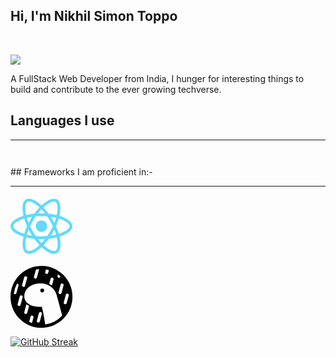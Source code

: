 ## Hi, I'm Nikhil Simon Toppo

<br/>

[<img src="https://img.shields.io/badge/Portfolio-purple?style=for-the-badge&logo=deno" >](www.google.com)

A FullStack Web Developer from India, I hunger for interesting things to build and contribute to the ever growing techverse.

## Languages I use

<hr>

<span style="display:flex">

<svg style="color:yellow" role="img" viewBox="0 0 122 24" xmlns="http://www.w3.org/2000/svg"><title>JavaScript</title><path style="fill:#F7DF1E" d="M0 0h24v24H0V0zm22.034 18.276c-.175-1.095-.888-2.015-3.003-2.873-.736-.345-1.554-.585-1.797-1.14-.091-.33-.105-.51-.046-.705.15-.646.915-.84 1.515-.66.39.12.75.42.976.9 1.034-.676 1.034-.676 1.755-1.125-.27-.42-.404-.601-.586-.78-.63-.705-1.469-1.065-2.834-1.034l-.705.089c-.676.165-1.32.525-1.71 1.005-1.14 1.291-.811 3.541.569 4.471 1.365 1.02 3.361 1.244 3.616 2.205.24 1.17-.87 1.545-1.966 1.41-.811-.18-1.26-.586-1.755-1.336l-1.83 1.051c.21.48.45.689.81 1.109 1.74 1.756 6.09 1.666 6.871-1.004.029-.09.24-.705.074-1.65l.046.067zm-8.983-7.245h-2.248c0 1.938-.009 3.864-.009 5.805 0 1.232.063 2.363-.138 2.711-.33.689-1.18.601-1.566.48-.396-.196-.597-.466-.83-.855-.063-.105-.11-.196-.127-.196l-1.825 1.125c.305.63.75 1.172 1.324 1.517.855.51 2.004.675 3.207.405.783-.226 1.458-.691 1.811-1.411.51-.93.402-2.07.397-3.346.012-2.054 0-4.109 0-6.179l.004-.056z"></svg>

<svg role="img" viewBox="0 0 122 24" xmlns="http://www.w3.org/2000/svg"><title>TypeScript</title><path fill="#3178C6" d="M1.125 0C.502 0 0 .502 0 1.125v21.75C0 23.498.502 24 1.125 24h21.75c.623 0 1.125-.502 1.125-1.125V1.125C24 .502 23.498 0 22.875 0zm17.363 9.75c.612 0 1.154.037 1.627.111a6.38 6.38 0 0 1 1.306.34v2.458a3.95 3.95 0 0 0-.643-.361 5.093 5.093 0 0 0-.717-.26 5.453 5.453 0 0 0-1.426-.2c-.3 0-.573.028-.819.086a2.1 2.1 0 0 0-.623.242c-.17.104-.3.229-.393.374a.888.888 0 0 0-.14.49c0 .196.053.373.156.529.104.156.252.304.443.444s.423.276.696.41c.273.135.582.274.926.416.47.197.892.407 1.266.628.374.222.695.473.963.753.268.279.472.598.614.957.142.359.214.776.214 1.253 0 .657-.125 1.21-.373 1.656a3.033 3.033 0 0 1-1.012 1.085 4.38 4.38 0 0 1-1.487.596c-.566.12-1.163.18-1.79.18a9.916 9.916 0 0 1-1.84-.164 5.544 5.544 0 0 1-1.512-.493v-2.63a5.033 5.033 0 0 0 3.237 1.2c.333 0 .624-.03.872-.09.249-.06.456-.144.623-.25.166-.108.29-.234.373-.38a1.023 1.023 0 0 0-.074-1.089 2.12 2.12 0 0 0-.537-.5 5.597 5.597 0 0 0-.807-.444 27.72 27.72 0 0 0-1.007-.436c-.918-.383-1.602-.852-2.053-1.405-.45-.553-.676-1.222-.676-2.005 0-.614.123-1.141.369-1.582.246-.441.58-.804 1.004-1.089a4.494 4.494 0 0 1 1.47-.629 7.536 7.536 0 0 1 1.77-.201zm-15.113.188h9.563v2.166H9.506v9.646H6.789v-9.646H3.375z"/>

 </span>
## Frameworks I am proficient in:-

<hr>

</svg><svg role="img" viewBox="0 0 122 24" xmlns="http://www.w3.org/2000/svg"><title>React</title><path fill="#61DAFB" d="M14.23 12.004a2.236 2.236 0 0 1-2.235 2.236 2.236 2.236 0 0 1-2.236-2.236 2.236 2.236 0 0 1 2.235-2.236 2.236 2.236 0 0 1 2.236 2.236zm2.648-10.69c-1.346 0-3.107.96-4.888 2.622-1.78-1.653-3.542-2.602-4.887-2.602-.41 0-.783.093-1.106.278-1.375.793-1.683 3.264-.973 6.365C1.98 8.917 0 10.42 0 12.004c0 1.59 1.99 3.097 5.043 4.03-.704 3.113-.39 5.588.988 6.38.32.187.69.275 1.102.275 1.345 0 3.107-.96 4.888-2.624 1.78 1.654 3.542 2.603 4.887 2.603.41 0 .783-.09 1.106-.275 1.374-.792 1.683-3.263.973-6.365C22.02 15.096 24 13.59 24 12.004c0-1.59-1.99-3.097-5.043-4.032.704-3.11.39-5.587-.988-6.38-.318-.184-.688-.277-1.092-.278zm-.005 1.09v.006c.225 0 .406.044.558.127.666.382.955 1.835.73 3.704-.054.46-.142.945-.25 1.44-.96-.236-2.006-.417-3.107-.534-.66-.905-1.345-1.727-2.035-2.447 1.592-1.48 3.087-2.292 4.105-2.295zm-9.77.02c1.012 0 2.514.808 4.11 2.28-.686.72-1.37 1.537-2.02 2.442-1.107.117-2.154.298-3.113.538-.112-.49-.195-.964-.254-1.42-.23-1.868.054-3.32.714-3.707.19-.09.4-.127.563-.132zm4.882 3.05c.455.468.91.992 1.36 1.564-.44-.02-.89-.034-1.345-.034-.46 0-.915.01-1.36.034.44-.572.895-1.096 1.345-1.565zM12 8.1c.74 0 1.477.034 2.202.093.406.582.802 1.203 1.183 1.86.372.64.71 1.29 1.018 1.946-.308.655-.646 1.31-1.013 1.95-.38.66-.773 1.288-1.18 1.87-.728.063-1.466.098-2.21.098-.74 0-1.477-.035-2.202-.093-.406-.582-.802-1.204-1.183-1.86-.372-.64-.71-1.29-1.018-1.946.303-.657.646-1.313 1.013-1.954.38-.66.773-1.286 1.18-1.868.728-.064 1.466-.098 2.21-.098zm-3.635.254c-.24.377-.48.763-.704 1.16-.225.39-.435.782-.635 1.174-.265-.656-.49-1.31-.676-1.947.64-.15 1.315-.283 2.015-.386zm7.26 0c.695.103 1.365.23 2.006.387-.18.632-.405 1.282-.66 1.933-.2-.39-.41-.783-.64-1.174-.225-.392-.465-.774-.705-1.146zm3.063.675c.484.15.944.317 1.375.498 1.732.74 2.852 1.708 2.852 2.476-.005.768-1.125 1.74-2.857 2.475-.42.18-.88.342-1.355.493-.28-.958-.646-1.956-1.1-2.98.45-1.017.81-2.01 1.085-2.964zm-13.395.004c.278.96.645 1.957 1.1 2.98-.45 1.017-.812 2.01-1.086 2.964-.484-.15-.944-.318-1.37-.5-1.732-.737-2.852-1.706-2.852-2.474 0-.768 1.12-1.742 2.852-2.476.42-.18.88-.342 1.356-.494zm11.678 4.28c.265.657.49 1.312.676 1.948-.64.157-1.316.29-2.016.39.24-.375.48-.762.705-1.158.225-.39.435-.788.636-1.18zm-9.945.02c.2.392.41.783.64 1.175.23.39.465.772.705 1.143-.695-.102-1.365-.23-2.006-.386.18-.63.406-1.282.66-1.933zM17.92 16.32c.112.493.2.968.254 1.423.23 1.868-.054 3.32-.714 3.708-.147.09-.338.128-.563.128-1.012 0-2.514-.807-4.11-2.28.686-.72 1.37-1.536 2.02-2.44 1.107-.118 2.154-.3 3.113-.54zm-11.83.01c.96.234 2.006.415 3.107.532.66.905 1.345 1.727 2.035 2.446-1.595 1.483-3.092 2.295-4.11 2.295-.22-.005-.406-.05-.553-.132-.666-.38-.955-1.834-.73-3.703.054-.46.142-.944.25-1.438zm4.56.64c.44.02.89.034 1.345.034.46 0 .915-.01 1.36-.034-.44.572-.895 1.095-1.345 1.565-.455-.47-.91-.993-1.36-1.565z">
</svg>

<svg role="img" viewBox="0 0 122 24" xmlns="http://www.w3.org/2000/svg"><title>Deno</title><path fill="#000000" d="M12 0c6.627 0 12 5.373 12 12s-5.373 12-12 12S0 18.627 0 12 5.373 0 12 0Zm-.469 6.793c-3.49 0-6.204 2.196-6.204 4.928 0 2.58 2.498 4.228 6.37 4.145l.118-.003.425-.012-.109.279.013.029c.031.072.06.145.084.22l.01.028.015.045.021.065.014.045.014.047.015.049.021.075.022.079.015.054.023.084.022.088.023.091.023.095.015.065.024.1.023.103.032.143.017.074.024.114.024.117.025.12.035.174.029.142.037.195.02.1.028.155.03.158.039.217.04.225.04.231.041.24.042.246.042.254.042.26.032.201.055.344.022.14.055.36.045.295.034.227.046.308.023.156a10.758 10.758 0 0 0 6.529-3.412l.05-.055-.238-.891-.633-2.37-.395-1.47-.348-1.296-.213-.787-.136-.498-.081-.297-.073-.264-.032-.11-.018-.064-.01-.034-.008-.026a6.042 6.042 0 0 0-2.038-2.97c-1.134-.887-2.573-1.351-4.252-1.351ZM8.467 19.3a.586.586 0 0 0-.714.4l-.004.013-.527 1.953c.328.163.665.309 1.008.437l.08.03.57-2.114.004-.015a.586.586 0 0 0-.417-.704Zm3.264-1.43a.586.586 0 0 0-.715.4l-.004.014-.796 2.953-.004.014a.586.586 0 0 0 1.131.305l.004-.014.797-2.953.003-.014a.585.585 0 0 0 .013-.067l.002-.022-.019-.096-.027-.138-.018-.086a.584.584 0 0 0-.367-.295Zm-5.553-3.04a.59.59 0 0 0-.037.09l-.005.02-.797 2.953-.004.014a.586.586 0 0 0 1.131.306l.004-.014.723-2.678a5.295 5.295 0 0 1-1.015-.692Zm-1.9-3.397a.586.586 0 0 0-.715.4l-.004.013-.797 2.953-.003.015a.586.586 0 0 0 1.13.305l.005-.014.797-2.953.003-.015a.586.586 0 0 0-.416-.704Zm17.868-.67a.586.586 0 0 0-.715.399l-.004.014-.797 2.953-.003.014a.586.586 0 0 0 1.13.305l.005-.014.797-2.953.003-.014a.586.586 0 0 0-.416-.704ZM2.542 6.82a10.707 10.707 0 0 0-1.251 3.926.586.586 0 0 0 1.002-.22l.004-.014.797-2.953.003-.014a.586.586 0 0 0-.555-.725Zm17.585.02a.586.586 0 0 0-.714.4l-.004.014-.797 2.953-.004.014a.586.586 0 0 0 1.131.305l.004-.014.797-2.953.004-.014a.586.586 0 0 0-.417-.704Zm-7.846 1.926a.75.75 0 1 1 0 1.5.75.75 0 0 1 0-1.5Zm-6.27-4.733a.586.586 0 0 0-.715.398l-.004.015-.797 2.953-.004.014a.586.586 0 0 0 1.132.305l.003-.014.797-2.953.004-.014a.586.586 0 0 0-.417-.704Zm10.238.558a.586.586 0 0 0-.714.399l-.004.014-.536 1.984c.347.171.678.373.99.603l.051.038.626-2.32.004-.014a.586.586 0 0 0-.417-.704Zm-5.211-3.33c-.374.033-.746.086-1.115.158l-.078.015-.742 2.753-.004.015a.586.586 0 0 0 1.131.305l.004-.014.797-2.953.004-.015a.583.583 0 0 0 .003-.264Zm7.332 2.04-.156.58-.004.015a.586.586 0 0 0 1.131.305l.004-.014.017-.063a10.838 10.838 0 0 0-.923-.772l-.069-.051Zm-4.636-1.944-.283 1.048-.003.014a.586.586 0 0 0 1.13.305l.005-.014.297-1.102c-.35-.097-.705-.176-1.063-.237l-.083-.014Z"/>

[![GitHub Streak](https://streak-stats.demolab.com?user=Kirito-Excalibur&theme=dark&hide_border=true)](https://git.io/streak-stats)

<!---
Kirito-Excalibur/Kirito-Excalibur is a ✨ special ✨ repository because its `README.md` (this file) appears on your GitHub profile.
You can click the Preview link to take a look at your changes.
--->
